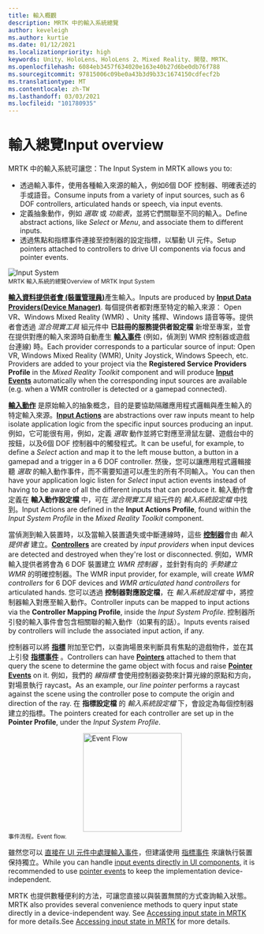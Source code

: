 ```yaml
---
title: 輸入概觀
description: MRTK 中的輸入系統總覽
author: keveleigh
ms.author: kurtie
ms.date: 01/12/2021
ms.localizationpriority: high
keywords: Unity、HoloLens、HoloLens 2、Mixed Reality、開發、MRTK、
ms.openlocfilehash: 6084eb3457f634020e163e40b27d6be0db76f788
ms.sourcegitcommit: 97815006c09be0a43b3d9b33c1674150cdfecf2b
ms.translationtype: MT
ms.contentlocale: zh-TW
ms.lasthandoff: 03/03/2021
ms.locfileid: "101780935"
---
```

# <a name="input-overview"></a><span data-ttu-id="b9795-104">輸入總覽</span><span class="sxs-lookup"><span data-stu-id="b9795-104">Input overview</span></span>

<span data-ttu-id="b9795-105">MRTK 中的輸入系統可讓您：</span><span class="sxs-lookup"><span data-stu-id="b9795-105">The Input System in MRTK allows you to:</span></span>

- <span data-ttu-id="b9795-106">透過輸入事件，使用各種輸入來源的輸入，例如6個 DOF 控制器、明確表述的手或語音。</span><span class="sxs-lookup"><span data-stu-id="b9795-106">Consume inputs from a variety of input sources, such as 6 DOF controllers, articulated hands or speech, via input events.</span></span>
- <span data-ttu-id="b9795-107">定義抽象動作，例如 *選取* 或 *功能表*，並將它們關聯至不同的輸入。</span><span class="sxs-lookup"><span data-stu-id="b9795-107">Define abstract actions, like *Select* or *Menu*, and associate them to different inputs.</span></span>
- <span data-ttu-id="b9795-108">透過焦點和指標事件連接至控制器的設定指標，以驅動 UI 元件。</span><span class="sxs-lookup"><span data-stu-id="b9795-108">Setup pointers attached to controllers to drive UI components via focus and pointer events.</span></span>

<img src="../Images/Input/MRTK_InputSystem.png" style="display:block;margin-left:auto;margin-right:auto;" alt="Input System">
<span data-ttu-id="b9795-109"><sup>MRTK 輸入系統的總覽</sup></span><span class="sxs-lookup"><span data-stu-id="b9795-109"><sup>Overview of MRTK Input System</sup></span></span>

<span data-ttu-id="b9795-110">[**輸入資料提供者會 (裝置管理員)**](InputProviders.md)產生輸入。</span><span class="sxs-lookup"><span data-stu-id="b9795-110">Inputs are produced by [**Input Data Providers(Device Manager)**](InputProviders.md).</span></span> <span data-ttu-id="b9795-111">每個提供者都對應至特定的輸入來源： Open VR、Windows Mixed Reality (WMR) 、Unity 搖桿、Windows 語音等等。提供者會透過 *混合現實工具* 組元件中 **已註冊的服務提供者設定檔** 新增至專案，並會在提供對應的輸入來源時自動產生 [**輸入事件**](InputEvents.md) (例如，偵測到 WMR 控制器或遊戲台連線) 時。</span><span class="sxs-lookup"><span data-stu-id="b9795-111">Each provider corresponds to a particular source of input: Open VR, Windows Mixed Reality (WMR), Unity Joystick, Windows Speech, etc. Providers are added to your project via the **Registered Service Providers Profile** in the *Mixed Reality Toolkit* component and will produce [**Input Events**](InputEvents.md) automatically when the corresponding input sources are available (e.g. when a WMR controller is detected or a gamepad connected).</span></span>

<span data-ttu-id="b9795-112">[**輸入動作**](InputActions.md) 是原始輸入的抽象概念，目的是要協助隔離應用程式邏輯與產生輸入的特定輸入來源。</span><span class="sxs-lookup"><span data-stu-id="b9795-112">[**Input Actions**](InputActions.md) are abstractions over raw inputs meant to help isolate application logic from the specific input sources producing an input.</span></span> <span data-ttu-id="b9795-113">例如，它可能很有用，例如，定義 *選取* 動作並將它對應至滑鼠左鍵、遊戲台中的按鈕，以及6個 DOF 控制器中的觸發程式。</span><span class="sxs-lookup"><span data-stu-id="b9795-113">It can be useful, for example, to define a *Select* action and map it to the left mouse button, a button in a gamepad and a trigger in a 6 DOF controller.</span></span> <span data-ttu-id="b9795-114">然後，您可以讓應用程式邏輯接聽 *選取* 的輸入動作事件，而不需要知道可以產生的所有不同輸入。</span><span class="sxs-lookup"><span data-stu-id="b9795-114">You can then have your application logic listen for *Select* input action events instead of having to be aware of all the different inputs that can produce it.</span></span> <span data-ttu-id="b9795-115">輸入動作會定義在 **輸入動作設定檔** 中，可在 *混合現實工具* 組元件的 *輸入系統設定檔* 中找到。</span><span class="sxs-lookup"><span data-stu-id="b9795-115">Input Actions are defined in the **Input Actions Profile**, found within the *Input System Profile* in the *Mixed Reality Toolkit* component.</span></span>

<span data-ttu-id="b9795-116">當偵測到輸入裝置時，以及當輸入裝置遺失或中斷連線時，這些 [**控制器**](Controllers.md)會由 *輸入提供者* 建立。</span><span class="sxs-lookup"><span data-stu-id="b9795-116">[**Controllers**](Controllers.md) are created by *input providers* when input devices are detected and destroyed when they're lost or disconnected.</span></span> <span data-ttu-id="b9795-117">例如，WMR 輸入提供者將會為 6 DOF 裝置建立 *WMR 控制器* ，並針對有向的 *手勢建立 WMR* 的明確控制器。</span><span class="sxs-lookup"><span data-stu-id="b9795-117">The WMR input provider, for example, will create *WMR controllers* for 6 DOF devices and *WMR articulated hand controllers* for articulated hands.</span></span> <span data-ttu-id="b9795-118">您可以透過 **控制器對應設定檔**，在 *輸入系統設定檔* 中，將控制器輸入對應至輸入動作。</span><span class="sxs-lookup"><span data-stu-id="b9795-118">Controller inputs can be mapped to input actions via the **Controller Mapping Profile**, inside the *Input System Profile*.</span></span> <span data-ttu-id="b9795-119">控制器所引發的輸入事件會包含相關聯的輸入動作（如果有的話）。</span><span class="sxs-lookup"><span data-stu-id="b9795-119">Inputs events raised by controllers will include the associated input action, if any.</span></span>

<span data-ttu-id="b9795-120">控制器可以將 [**指標**](Pointers.md) 附加至它們，以查詢場景來判斷具有焦點的遊戲物件，並在其上引發 [**指標事件**](Pointers.md#pointer-event-interfaces) 。</span><span class="sxs-lookup"><span data-stu-id="b9795-120">Controllers can have [**Pointers**](Pointers.md) attached to them that query the scene to determine the game object with focus and raise [**Pointer Events**](Pointers.md#pointer-event-interfaces) on it.</span></span> <span data-ttu-id="b9795-121">例如，我們的 *線指標* 會使用控制器姿勢來計算光線的原點和方向，對場景執行 raycast。</span><span class="sxs-lookup"><span data-stu-id="b9795-121">As an example, our *line pointer* performs a raycast against the scene using the controller pose to compute the origin and direction of the ray.</span></span> <span data-ttu-id="b9795-122">在 **指標設定檔** 的 *輸入系統設定檔* 下，會設定為每個控制器建立的指標。</span><span class="sxs-lookup"><span data-stu-id="b9795-122">The pointers created for each controller are set up in the **Pointer Profile**, under the *Input System Profile*.</span></span>

<img src="../Images/Input/MRTK_Input_EventFlow.png" width="200px" style="display:block;margin-left:auto;margin-right:auto;" alt="Event Flow">
<span data-ttu-id="b9795-123"><sup>事件流程。</sup></span><span class="sxs-lookup"><span data-stu-id="b9795-123"><sup>Event flow.</sup></span></span>

<span data-ttu-id="b9795-124">雖然您可以 [直接在 UI 元件中處理輸入事件](InputEvents.md)，但建議使用 [指標事件](pointers.md#pointer-event-interfaces) 來讓執行裝置保持獨立。</span><span class="sxs-lookup"><span data-stu-id="b9795-124">While you can handle [input events directly in UI components](InputEvents.md), it is recommended to use [pointer events](pointers.md#pointer-event-interfaces) to keep the implementation device-independent.</span></span>

<span data-ttu-id="b9795-125">MRTK 也提供數種便利的方法，可讓您直接以與裝置無關的方式查詢輸入狀態。</span><span class="sxs-lookup"><span data-stu-id="b9795-125">MRTK also provides several convenience methods to query input state directly in a device-independent way.</span></span> <span data-ttu-id="b9795-126">See [Accessing input state in MRTK](InputState.md) for more details.</span><span class="sxs-lookup"><span data-stu-id="b9795-126">See [Accessing input state in MRTK](InputState.md) for more details.</span></span>
